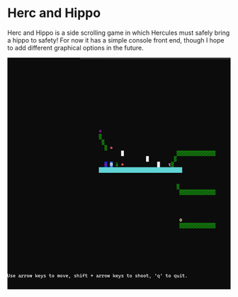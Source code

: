# Herc and Hippo
Herc and Hippo is a side scrolling game in which Hercules must safely bring a hippo to safety!
For now it has a simple console front end, though I hope to add different graphical options in the future.

![Demo level](https://github.com/majadirks/HercAndHippo2023/blob/master/img/HercAndHippoDemo.gif?raw=true)
